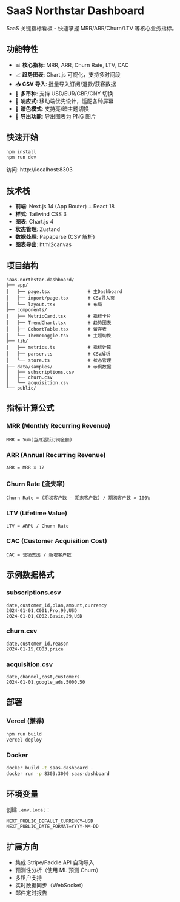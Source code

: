 # SaaS Northstar Dashboard

SaaS 关键指标看板 - 快速掌握 MRR/ARR/Churn/LTV 等核心业务指标。

## 功能特性

- 📊 **核心指标**: MRR, ARR, Churn Rate, LTV, CAC
- 📈 **趋势图表**: Chart.js 可视化，支持多时间段
- 📥 **CSV 导入**: 批量导入订阅/退款/获客数据
- 💱 **多币种**: 支持 USD/EUR/GBP/CNY 切换
- 📱 **响应式**: 移动端优先设计，适配各种屏幕
- 🌙 **暗色模式**: 支持亮/暗主题切换
- 📸 **导出功能**: 导出图表为 PNG 图片

## 快速开始

```bash
npm install
npm run dev
```

访问: http://localhost:8303

## 技术栈

- **前端**: Next.js 14 (App Router) + React 18
- **样式**: Tailwind CSS 3
- **图表**: Chart.js 4
- **状态管理**: Zustand
- **数据处理**: Papaparse (CSV 解析)
- **图表导出**: html2canvas

## 项目结构

```
saas-northstar-dashboard/
├── app/
│   ├── page.tsx              # 主Dashboard
│   ├── import/page.tsx       # CSV导入页
│   └── layout.tsx            # 布局
├── components/
│   ├── MetricCard.tsx        # 指标卡片
│   ├── TrendChart.tsx        # 趋势图表
│   ├── CohortTable.tsx       # 留存表
│   └── ThemeToggle.tsx       # 主题切换
├── lib/
│   ├── metrics.ts            # 指标计算
│   ├── parser.ts             # CSV解析
│   └── store.ts              # 状态管理
├── data/samples/             # 示例数据
│   ├── subscriptions.csv
│   ├── churn.csv
│   └── acquisition.csv
└── public/
```

## 指标计算公式

### MRR (Monthly Recurring Revenue)
```
MRR = Sum(当月活跃订阅金额)
```

### ARR (Annual Recurring Revenue)
```
ARR = MRR × 12
```

### Churn Rate (流失率)
```
Churn Rate = (期初客户数 - 期末客户数) / 期初客户数 × 100%
```

### LTV (Lifetime Value)
```
LTV = ARPU / Churn Rate
```

### CAC (Customer Acquisition Cost)
```
CAC = 营销支出 / 新增客户数
```

## 示例数据格式

### subscriptions.csv
```csv
date,customer_id,plan,amount,currency
2024-01-01,C001,Pro,99,USD
2024-01-01,C002,Basic,29,USD
```

### churn.csv
```csv
date,customer_id,reason
2024-01-15,C003,price
```

### acquisition.csv
```csv
date,channel,cost,customers
2024-01-01,google_ads,5000,50
```

## 部署

### Vercel (推荐)

```bash
npm run build
vercel deploy
```

### Docker

```bash
docker build -t saas-dashboard .
docker run -p 8303:3000 saas-dashboard
```

## 环境变量

创建 `.env.local`：

```env
NEXT_PUBLIC_DEFAULT_CURRENCY=USD
NEXT_PUBLIC_DATE_FORMAT=YYYY-MM-DD
```

## 扩展方向

- 集成 Stripe/Paddle API 自动导入
- 预测性分析（使用 ML 预测 Churn）
- 多租户支持
- 实时数据同步（WebSocket）
- 邮件定时报告

